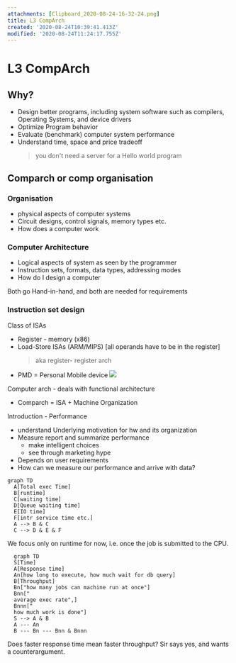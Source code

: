 ```yaml
---
attachments: [Clipboard_2020-08-24-16-32-24.png]
title: L3 CompArch
created: '2020-08-24T10:39:41.413Z'
modified: '2020-08-24T11:24:17.755Z'
---
```


# L3 CompArch
## Why? 
- Design better programs, including system software such as compilers, Operating Systems, and device drivers
- Optimize Program behavior
- Evaluate (benchmark) computer system performance
- Understand time, space and price tradeoff
    >  you don't need a server for a Hello world program

## Comparch or comp organisation

### Organisation
- physical aspects of computer systems
- Circuit designs, control signals, memory types etc.
- How does a computer work
### Computer Architecture
  - Logical aspects of system as seen by the programmer
  - Instruction sets, formats, data types, addressing modes
  - How do I design a computer

Both go Hand-in-hand, and both are needed for requirements

### Instruction set design

Class of ISAs
  - Register - memory (x86) 
  - Load-Store ISAs (ARM/MIPS) [all operands have to be in the register]
    > aka register- register arch
  - PMD = Personal Mobile device
  ![](@attachment/Clipboard_2020-08-24-16-32-24.png)

Computer arch - deals with functional architecture
  - Comparch = ISA + Machine Organization

Introduction - Performance
  - understand Underlying motivation for hw and its organization
  - Measure report and summarize performance
    - make intelligent choices
    - see through marketing hype
  - Depends on user requirements
  - How can we measure our performance and arrive with data?

```mermaid
graph TD
  A[Total exec Time]
  B[runtime]
  C[waiting time]
  D[Queue waiting time]
  E[IO time]
  F[intr service time etc.]
  A --> B & C
  C --> D & E & F
```

We focus only on runtime for now, i.e. once the job is submitted to the CPU.

```mermaid
  graph TD
  S[Time]
  A[Response time]
  An[how long to execute, how much wait for db query]
  B[Throughput]
  Bn["how many jobs can machine run at once"]
  Bnn["
  average exec rate",]
  Bnnn[" 
  how much work is done"]
  S --> A & B
  A --- An
  B --- Bn --- Bnn & Bnnn
```

Does faster response time mean faster throughput?
Sir says yes, and wants a counterargument.





